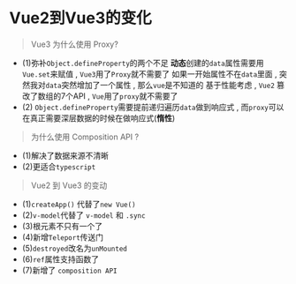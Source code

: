 # Vue2到Vue3的变化
> Vue3 为什么使用 Proxy?

* (1)弥补`Object.defineProperty`的两个不足
**动态**创建的`data`属性需要用`Vue.set`来赋值 , `Vue3`用了`Proxy`就不需要了
如果一开始属性不在`data`里面 , 突然我对`data`突然增加了一个属性 , 那么`vue`是不知道的 
基于性能考虑 , `Vue2` 篡改了数组的7个API , `Vue`用了`proxy`就不需要了
* (2) `Object.defineProperty`需要提前递归遍历`data`做到响应式 , 
而`proxy`可以在真正需要深层数据的时候在做响应式(**惰性**)


> 为什么使用  Composition API ?
* (1)解决了数据来源不清晰
* (2)更适合`typescript`

> Vue2 到 Vue3 的变动
* (1)`createApp()` 代替了`new Vue()`
* (2)`v-model`代替了 `v-model` 和 `.sync`
* (3)根元素不只有一个了 
* (4)新增`Teleport`传送门
* (5)`destroyed`改名为`unMounted`
* (6)`ref`属性支持函数了
* (7)新增了 `composition API`

